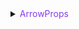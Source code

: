 <details>

<summary><span style="color: #873bf4; cursor: pointer">ArrowProps</span></summary>

```typescript
type ArrowType = 'triangle' | 'circle' | 'diamond' | 'rect' | 'vee' | 'triangle-rect' | 'simple';

type ArrowStyle = PathStyleProps & {
  type: ArrowType;
  width: number;
  height: number;
  offset?: number;
};

type ArrowProps = {
  // 边的起始端箭头
  startArrow?: boolean | ArrowStyle;
  // 边的结束端箭头
  endArrow?: boolean | ArrowStyle;
};
```

`ArrowType` 可选值如下：

| 类型名称          | 效果                                                                                                                   |
| ----------------- | ---------------------------------------------------------------------------------------------------------------------- |
| `'simple'`        | <img src="https://mdn.alipayobjects.com/huamei_qa8qxu/afts/img/A*yOWMQaMVw7QAAAAAAAAAAAAADmJ7AQ/original" width=250 /> |
|                   |
| `'triangle'`      | <img src="https://mdn.alipayobjects.com/huamei_qa8qxu/afts/img/A*GMbvSrBQWV0AAAAAAAAAAAAADmJ7AQ/original" width=240 /> |
| `'circle'`        | <img src="https://mdn.alipayobjects.com/huamei_qa8qxu/afts/img/A*DDnWQJFM9ZsAAAAAAAAAAAAADmJ7AQ/original" width=250 /> |
| `'diamond'`       | <img src="https://mdn.alipayobjects.com/huamei_qa8qxu/afts/img/A*OwA9RL3i4FUAAAAAAAAAAAAADmJ7AQ/original" width=250 /> |
| `'rect'`          | <img src="https://mdn.alipayobjects.com/huamei_qa8qxu/afts/img/A*JfstQYm4_g4AAAAAAAAAAAAADmJ7AQ/original" width=240 /> |
| `'vee'`           | <img src="https://mdn.alipayobjects.com/huamei_qa8qxu/afts/img/A*NlzeT4JPlSMAAAAAAAAAAAAADmJ7AQ/original" width=240 /> |
| `'triangle-rect'` | <img src="https://mdn.alipayobjects.com/huamei_qa8qxu/afts/img/A*v4EHSo5o5RAAAAAAAAAAAAAADmJ7AQ/original" width=240 /> |

</details>
